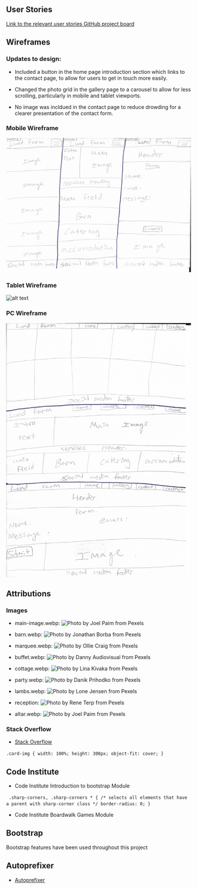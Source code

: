 ## User Stories 

[Link to the relevant user stories GitHub project board](https://github.com/users/ElFalch/projects/2/views/1 "Lund farm user stories GitHub project board")


## Wireframes

### Updates to design: 

- Included a button in the home page introduction section which links to the contact page, to allow for users to get in touch more easily. 

- Changed the photo grid in the gallery page to a carousel to allow for less scrolling, particularly in mobile and tablet viewports. 

- No image was incldued in the contact page to reduce drowding for a clearer presentation of the contact form. 

### Mobile Wireframe

![alt text](https://github.com/ElFalch/lund-farm/blob/main/assets/images/wireframes/lund_farm_mobile_wireframe.png "Mobile wireframe")

### Tablet Wireframe


![alt text](https://github.com/ElFalch/lund-farm/blob/main/assets/images/wireframes/lund_farm_tablet_wireframe.png "Tablet wireframe")

### PC Wireframe

![alt text](https://github.com/ElFalch/lund-farm/blob/main/assets/images/wireframes/lund_farm_pc_wireframe.png "PC wireframe")

## Attributions 

### Images

- main-image.webp: ![Photo by Joel Paim from Pexels](https://www.pexels.com/photo/wedding-altar-set-up-2434255/)

- barn.webp: ![Photo by Jonathan Borba from Pexels](https://www.pexels.com/photo/beautiful-rustic-barn-wedding-venue-with-decor-29051754/)

- marquee.webp: ![Photo by Ollie Craig from Pexels](https://www.pexels.com/photo/aerial-view-of-a-vineyard-9596635/)

- buffet.webp: ![Photo by Danny Audiovisual from Pexels](https://www.pexels.com/photo/luxurious-brunch-buffet-with-pastries-and-flowers-28425149/)

- cottage.webp: ![Photo by Lina Kivaka from Pexels](https://www.pexels.com/photo/black-bicycle-parked-beside-white-wooden-chair-3639542/)

- party.webp: ![Photo by Danik Prihodko from Pexels](https://www.pexels.com/photo/the-newlyweds-and-wedding-guests-at-the-reception-outdoors-at-night-15964967/)

- lambs.webp: ![Photo by Lone Jensen from Pexels](https://www.pexels.com/photo/photo-of-lambs-sitting-on-the-grass-2156310/)

- reception: ![Photo by Rene Terp from Pexels](https://www.pexels.com/photo/dining-table-and-chairs-set-13788574/)

- altar.webp: ![Photo by Joel Paim from Pexels](https://www.pexels.com/photo/wedding-altar-set-up-2434255/)

 ### Stack Overflow

- [Stack Overflow](https://stackoverflow.com/questions/37287153/how-to-get-images-in-bootstraps-card-to-be-the-same-height-width "Stack Overflow")


`.card-img {
    width: 100%;
    height: 300px;
    object-fit: cover;
}`

## Code Institute

- Code Institute Introduction to bootstrap Module 

 ` 
.sharp-corners,
.sharp-corners * { /* selects all elements that have a parent with sharp-corner class */
    border-radius: 0;
} ` 

- Code Institute Boardwalk Games Module 


## Bootstrap

Bootstrap features have been used throughout this project 

## Autoprefixer

- [Autoprefixer](https://autoprefixer.github.io "Prefixed by Autoprefixer")
